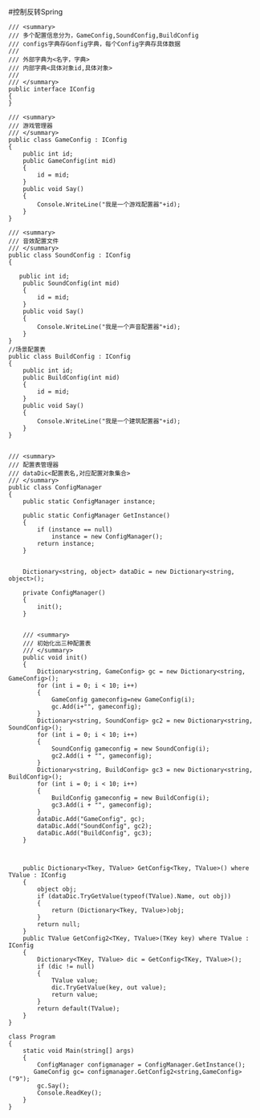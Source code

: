 #控制反转Spring

	/// <summary>
	/// 多个配置信息分为，GameConfig,SoundConfig,BuildConfig
	/// configs字典存Gonfig字典，每个Config字典存具体数据
	/// 
	/// 外部字典为<名字，字典>
	/// 内部字典<具体对象id,具体对象>
	/// 
	/// </summary>
    public interface IConfig
    {
    }

    /// <summary>
    /// 游戏管理器
    /// </summary>
    public class GameConfig : IConfig
    {
        public int id;
        public GameConfig(int mid)
        {
            id = mid;
        }
        public void Say()
        {
            Console.WriteLine("我是一个游戏配置器"+id);
        }
    }

    /// <summary>
    /// 音效配置文件
    /// </summary>
    public class SoundConfig : IConfig
    {
        
       public int id;
        public SoundConfig(int mid)
        {
            id = mid;
        }
        public void Say()
        {
            Console.WriteLine("我是一个声音配置器"+id);
        }
    }
    //场景配置表
    public class BuildConfig : IConfig
    {
        public int id;
        public BuildConfig(int mid)
        {
            id = mid;
        }
        public void Say()
        {
            Console.WriteLine("我是一个建筑配置器"+id);
        }
    }


    /// <summary>
    /// 配置表管理器
    /// dataDic<配置表名,对应配置对象集合>
    /// </summary>
    public class ConfigManager
    {
        public static ConfigManager instance;

        public static ConfigManager GetInstance()
        {
            if (instance == null)
                instance = new ConfigManager();
            return instance;
        }


        Dictionary<string, object> dataDic = new Dictionary<string, object>();

        private ConfigManager()
        {
            init();
        }


        /// <summary>
        /// 初始化出三种配置表
        /// </summary>
        public void init()
        {
            Dictionary<string, GameConfig> gc = new Dictionary<string, GameConfig>();
            for (int i = 0; i < 10; i++)
            {
                GameConfig gameconfig=new GameConfig(i);
                gc.Add(i+"", gameconfig);
            }
            Dictionary<string, SoundConfig> gc2 = new Dictionary<string, SoundConfig>();
            for (int i = 0; i < 10; i++)
            {
                SoundConfig gameconfig = new SoundConfig(i);
                gc2.Add(i + "", gameconfig);
            }
            Dictionary<string, BuildConfig> gc3 = new Dictionary<string, BuildConfig>();
            for (int i = 0; i < 10; i++)
            {
                BuildConfig gameconfig = new BuildConfig(i);
                gc3.Add(i + "", gameconfig);
            }
            dataDic.Add("GameConfig", gc);
            dataDic.Add("SoundConfig", gc2);
            dataDic.Add("BuildConfig", gc3);
        }



        public Dictionary<Tkey, TValue> GetConfig<Tkey, TValue>() where TValue : IConfig
        {
            object obj;
            if (dataDic.TryGetValue(typeof(TValue).Name, out obj))
            {
                return (Dictionary<Tkey, TValue>)obj;
            }
            return null;
        }
        public TValue GetConfig2<TKey, TValue>(TKey key) where TValue : IConfig
        {
            Dictionary<TKey, TValue> dic = GetConfig<TKey, TValue>();
            if (dic != null)
            {
                TValue value;
                dic.TryGetValue(key, out value);
                return value;
            }
            return default(TValue);
        }
    }

    class Program
    {
        static void Main(string[] args)
        {
            ConfigManager configmanager = ConfigManager.GetInstance();
           GameConfig gc= configmanager.GetConfig2<string,GameConfig>("9");
            gc.Say();
            Console.ReadKey();
        }
    }


